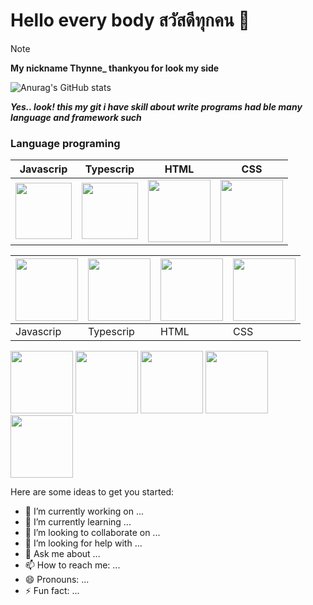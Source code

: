 # Hello every body **สวัสดีทุกคน 👋** 


> [!NOTE]
> **My nickname Thynne_ thankyou for look my side** 

![Anurag's GitHub stats](https://github-readme-stats.vercel.app/api?username=Khunthynne&show_icons=true&theme=white)  


<!--
> [!NOTE]
> Useful information that users should know, even when skimming content.

> [!TIP]
> Helpful advice for doing things better or more easily.

> [!IMPORTANT]
> Key information users need to know to achieve their goal.

> [!WARNING]
> Urgent info that needs immediate user attention to avoid problems.

> [!CAUTION]
> Advises about risks or negative outcomes of certain actions.
 -->

***Yes.. look! this my git i have skill about write programs had ble many language and framework such*** 
### Language programing



| Javascrip | Typescrip | HTML | CSS |
| ------------- | ------------- | ------------- |  ------------- |
| <img src="https://github.com/KhunThynne/Khunthynne/assets/88494232/08463a86-2228-4af9-9750-0a46abd07dac" width="90" >  | <img src="https://github.com/KhunThynne/Khunthynne/assets/88494232/c0fdba19-9aea-4639-9d27-688a6ad1024e" width="90">   | <img src="https://github.com/KhunThynne/Khunthynne/assets/88494232/c6723140-4f66-42d1-9ab9-7e3d144eb24b" width="100" > | <img src="https://github.com/KhunThynne/Khunthynne/assets/88494232/d266b913-d57c-4a0d-abd9-fc2de6841333" width="100" height="100"> |


| <img src="https://github.com/KhunThynne/Khunthynne/assets/88494232/40a36925-6cf1-422b-8f40-3d8c746a86b8" width="100" >  | <img src="https://github.com/KhunThynne/Khunthynne/assets/88494232/094bf120-bc0d-4a6b-93a1-5a0f8744633d" width="100">   | <img src="https://github.com/KhunThynne/Khunthynne/assets/88494232/c6723140-4f66-42d1-9ab9-7e3d144eb24b" width="100" > | <img src="https://github.com/KhunThynne/Khunthynne/assets/88494232/d266b913-d57c-4a0d-abd9-fc2de6841333" width="100" height="100"> |
| ------------- | ------------- | ------------- |  ------------- |
| Javascrip | Typescrip | HTML | CSS |



<img src="https://github.com/KhunThynne/Khunthynne/assets/88494232/7cdac53d-b5b4-4ecd-a564-ec4240523e29" width="100" height="100">
<img src="https://github.com/KhunThynne/Khunthynne/assets/88494232/4cb5f91e-79cb-4eb3-b462-e33a420d2110" width="100" >
<img src="https://github.com/KhunThynne/Khunthynne/assets/88494232/c6723140-4f66-42d1-9ab9-7e3d144eb24b" width="100" height="100">
 <img src="https://github.com/KhunThynne/Khunthynne/assets/88494232/d266b913-d57c-4a0d-abd9-fc2de6841333" width="100" height="100">

<img src="https://github.com/KhunThynne/Khunthynne/assets/88494232/6ac55059-ede9-428e-89ac-c10334f05ee7" width="100" height="100">

Here are some ideas to get you started:

- 🔭 I’m currently working on ...
- 🌱 I’m currently learning ...
- 👯 I’m looking to collaborate on ...
- 🤔 I’m looking for help with ...
- 💬 Ask me about ...
- 📫 How to reach me: ...
- 😄 Pronouns: ...
- ⚡ Fun fact: ...
